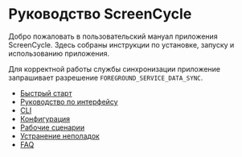 # Руководство ScreenCycle

Добро пожаловать в пользовательский мануал приложения ScreenCycle. Здесь собраны инструкции по установке, запуску и использованию приложения.

Для корректной работы службы синхронизации приложение запрашивает разрешение `FOREGROUND_SERVICE_DATA_SYNC`.

- [Быстрый старт](quickstart.md)
- [Руководство по интерфейсу](ui-guide.md)
- [CLI](cli.md)
- [Конфигурация](config.md)
- [Рабочие сценарии](workflows.md)
- [Устранение неполадок](troubleshooting.md)
- [FAQ](faq.md)
